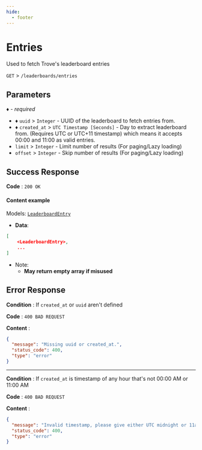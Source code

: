 ```yaml
---
hide:
  - footer
---
```

# Entries

Used to fetch Trove's leaderboard entries

`GET` > `/leaderboards/entries`

## Parameters
*♦ - required*

- ♦ `uuid` > `Integer` - UUID of the leaderboard to fetch entries from.
- ♦ `created_at` > `UTC Timestamp [Seconds]` - Day to extract leaderboard from. (Requires UTC or UTC+11 timestamp) which means it accepts 00:00 and 11:00 as valid entries.
- `limit` > `Integer` - Limit number of results (For paging/Lazy loading)
- `offset` > `Integer` - Skip number of results (For paging/Lazy loading)

## Success Response

**Code** : `200 OK`

#### **Content example**

Models: [`LeaderboardEntry`](/models/leaderboards/LeaderboardEntry)

- **Data**:
```json
[
    <LeaderboardEntry>,
    ...
]
```

- Note:
    * **May return empty array if misused**


## Error Response

**Condition** : If `created_at` or `uuid` aren't defined

**Code** : `400 BAD REQUEST`

**Content** :

```json
{
  "message": "Missing uuid or created_at.",
  "status_code": 400,
  "type": "error"
}
```

---

**Condition** : If `created_at` is timestamp of any hour that's not 00:00 AM or 11:00 AM

**Code** : `400 BAD REQUEST`

**Content** :

```json
{
  "message": "Invalid timestamp, please give either UTC midnight or 11am (Trove time).",
  "status_code": 400,
  "type": "error"
}
```